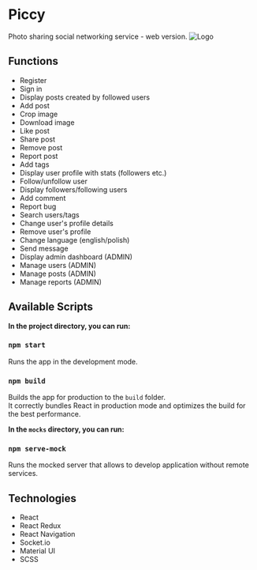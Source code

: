 # Piccy

Photo sharing social networking service - web version.
![Logo](https://github.com/mateooosh/piccy/assets/57798535/20a94e21-ed45-43b9-97ef-3ba5eca9e2e1)

## Functions

* Register
* Sign in
* Display posts created by followed users
* Add post
* Crop image
* Download image
* Like post
* Share post
* Remove post
* Report post
* Add tags
* Display user profile with stats (followers etc.)
* Follow/unfollow user
* Display followers/following users
* Add comment
* Report bug
* Search users/tags
* Change user's profile details
* Remove user's profile
* Change language (english/polish)
* Send message
* Display admin dashboard (ADMIN)
* Manage users (ADMIN)
* Manage posts (ADMIN)
* Manage reports (ADMIN)

## Available Scripts

**In the project directory, you can run:**

### `npm start`

Runs the app in the development mode.

### `npm build`

Builds the app for production to the `build` folder.\
It correctly bundles React in production mode and optimizes the build for the best performance.

**In the `mocks` directory, you can run:**

### `npm serve-mock`

Runs the mocked server that allows to develop application without remote services.

## Technologies

* React
* React Redux
* React Navigation
* Socket.io
* Material UI
* SCSS

